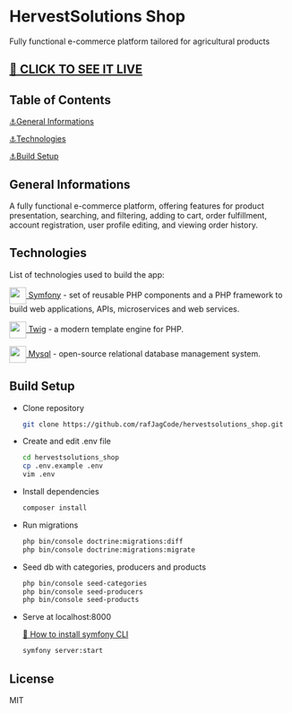 # HervestSolutions Shop

Fully functional e-commerce platform tailored for agricultural products

## [🔗 CLICK TO SEE IT LIVE](https://hervestsolutionsshop.rafaljagielski.pl)

## Table of Contents

[⚓General Informations](#general-informations)

[⚓Technologies](#technologies)

[⚓Build Setup](#built-setup)

## General Informations

A fully functional e-commerce platform, offering features for product presentation, searching, and filtering, adding to cart, order fulfillment, account registration, user profile editing, and viewing order history.

## Technologies

List of technologies used to build the app:

<a href="https://symfony.com"> <img src="https://github.com/rafJagCode/tech_icons/blob/main/symfony.png?raw=true" width="30" height="30" style="vertical-align:middle"/> Symfony</a> - set of reusable PHP components and a PHP framework to build web applications, APIs, microservices and web services.

<a href="https://twig.symfony.com"> <img src="https://raw.githubusercontent.com/rafJagCode/tech_icons/32d0af85f7d53e27326d220525646c6f9bc5d098/twig.svg" width="30" height="30" style="vertical-align:middle"/> Twig</a> - a modern template engine for PHP.

<a href="https://twig.symfony.com"> <img src="https://github.com/rafJagCode/tech_icons/blob/main/mysql.png?raw=true" width="30" height="30" style="vertical-align:middle"/> Mysql</a> - open-source relational database management system.

## Build Setup

- Clone repository

  ```sh
  git clone https://github.com/rafJagCode/hervestsolutions_shop.git
  ```

- Create and edit .env file

  ```sh
  cd hervestsolutions_shop
  cp .env.example .env
  vim .env
  ```

- Install dependencies

  ```sh
  composer install
  ```

- Run migrations

   ```sh
  php bin/console doctrine:migrations:diff
  php bin/console doctrine:migrations:migrate
  ```

- Seed db with categories, producers and products

   ```sh
  php bin/console seed-categories
  php bin/console seed-producers
  php bin/console seed-products
  ```

- Serve at localhost:8000
  
  [🔗 How to install symfony CLI](https://symfony.com/download)

  ```sh
  symfony server:start
  ```

## License

MIT


[symfony]: https://symfony.com
[twig]: https://twig.symfony.com
